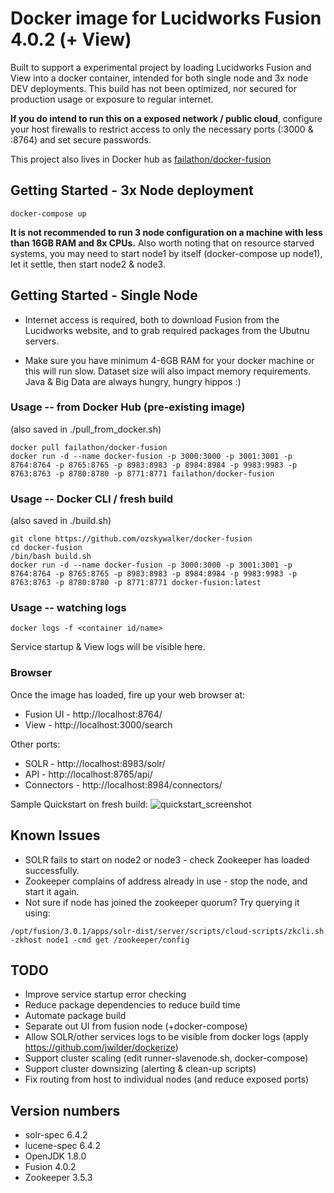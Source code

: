 # Docker image for Lucidworks Fusion 4.0.2 (+ View)

Built to support a experimental project by loading Lucidworks Fusion and View into a docker container, intended for both single node and 3x node DEV deployments.  This build has not been optimized, nor secured for production usage or exposure to regular internet.

**If you do intend to run this on a exposed network / public cloud**, configure your host firewalls to restrict access to only the necessary ports (:3000 & :8764) and set secure passwords.

This project also lives in Docker hub as [failathon/docker-fusion](https://registry.hub.docker.com/u/failathon/docker-fusion/)

## Getting Started - 3x Node deployment

```
docker-compose up
```

**It is not recommended to run 3 node configuration on a machine with less than 16GB RAM and 8x CPUs.**  Also worth noting that on resource starved systems, you may need to start node1 by itself (docker-compose up node1), let it settle, then start node2 & node3.

## Getting Started - Single Node

* Internet access is required, both to download Fusion from the Lucidworks website, and to grab required packages from the Ubutnu servers.

* Make sure you have minimum 4-6GB RAM for your docker machine or this will run slow.  Dataset size will also impact memory requirements.  Java & Big Data are always hungry, hungry hippos :)

### Usage -- from Docker Hub (pre-existing image)

(also saved in ./pull_from_docker.sh)

```
docker pull failathon/docker-fusion
docker run -d --name docker-fusion -p 3000:3000 -p 3001:3001 -p 8764:8764 -p 8765:8765 -p 8983:8983 -p 8984:8984 -p 9983:9983 -p 8763:8763 -p 8780:8780 -p 8771:8771 failathon/docker-fusion
```

### Usage -- Docker CLI / fresh build

(also saved in ./build.sh)

```
git clone https://github.com/ozskywalker/docker-fusion
cd docker-fusion
/bin/bash build.sh
docker run -d --name docker-fusion -p 3000:3000 -p 3001:3001 -p 8764:8764 -p 8765:8765 -p 8983:8983 -p 8984:8984 -p 9983:9983 -p 8763:8763 -p 8780:8780 -p 8771:8771 docker-fusion:latest
```

### Usage -- watching logs

```
docker logs -f <container id/name>
```

Service startup & View logs will be visible here.

### Browser

Once the image has loaded, fire up your web browser at:
* Fusion UI - http://localhost:8764/
* View - http://localhost:3000/search

Other ports:
* SOLR - http://localhost:8983/solr/
* API - http://localhost:8765/api/
* Connectors - http://localhost:8984/connectors/

Sample Quickstart on fresh build:
![quickstart_screenshot](https://raw.githubusercontent.com/failathon/docker-fusion/master/quickstart.png)

## Known Issues

* SOLR fails to start on node2 or node3 - check Zookeeper has loaded successfully.
* Zookeeper complains of address already in use - stop the node, and start it again.
* Not sure if node has joined the zookeeper quorum?  Try querying it using:
```
/opt/fusion/3.0.1/apps/solr-dist/server/scripts/cloud-scripts/zkcli.sh -zkhost node1 -cmd get /zookeeper/config
```

## TODO

* Improve service startup error checking
* Reduce package dependencies to reduce build time
* Automate package build
* Separate out UI from fusion node (+docker-compose)
* Allow SOLR/other services logs to be visible from docker logs (apply https://github.com/jwilder/dockerize)
* Support cluster scaling (edit runner-slavenode.sh, docker-compose)
* Support cluster downsizing (alerting & clean-up scripts)
* Fix routing from host to individual nodes (and reduce exposed ports)

## Version numbers

* solr-spec 6.4.2
* lucene-spec 6.4.2
* OpenJDK 1.8.0
* Fusion 4.0.2
* Zookeeper 3.5.3
